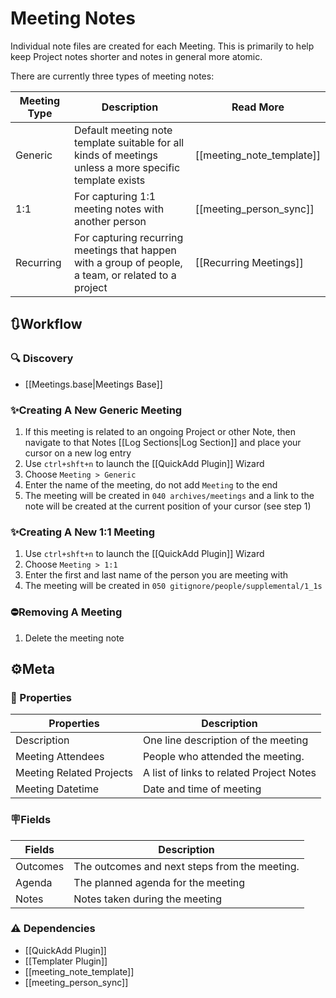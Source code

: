 # Meeting Notes

 Individual note files are created for each Meeting. This is primarily to help keep Project notes shorter and notes in general more atomic.

There are currently three types of meeting notes:

| Meeting Type | Description                                                                                             | Read More                 |
| ------------ | ------------------------------------------------------------------------------------------------------- | ------------------------- |
| Generic      | Default meeting note template suitable for all kinds of meetings unless a more specific template exists | [[meeting_note_template]] |
| 1:1          | For capturing 1:1 meeting notes with another person                                                     | [[meeting_person_sync]]   |
| Recurring    | For capturing recurring meetings that happen with a group of people, a team, or related to a project    | [[Recurring Meetings]]    |

## 🔃Workflow

### 🔍 Discovery

- [[Meetings.base|Meetings Base]]

### ✨Creating A New Generic Meeting

1. If this meeting is related to an ongoing Project or other Note, then navigate to that Notes [[Log Sections|Log Section]] and place your cursor on a new log entry
2. Use `ctrl+shft+n` to launch the [[QuickAdd Plugin]] Wizard
3. Choose `Meeting > Generic`
4. Enter the name of the meeting, do not add `Meeting` to the end
5. The meeting will be created in `040 archives/meetings` and a link to the note will be created at the current position of your cursor (see step 1)

### ✨Creating A New 1:1 Meeting

1. Use `ctrl+shft+n` to launch the [[QuickAdd Plugin]] Wizard
2. Choose `Meeting > 1:1`
3. Enter the first and last name of the person you are meeting with
4. The meeting will be created in `050 gitignore/people/supplemental/1_1s`

### ⛔Removing A Meeting

1. Delete the meeting note

## ⚙️Meta

### 🔩 Properties

| Properties               | Description                                   |
| ------------------------ | --------------------------------------------- |
| Description              | One line description of the meeting           |
| Meeting Attendees        | People who attended the meeting.              |
| Meeting Related Projects | A list of links to related Project Notes      |
| Meeting Datetime         | Date and time of meeting                      |

### 🪧Fields

| Fields   | Description                                   |
| -------- | --------------------------------------------- |
| Outcomes | The outcomes and next steps from the meeting. |
| Agenda   | The planned agenda for the meeting            |
| Notes    | Notes taken during the meeting                |

### ⚠️ Dependencies

- [[QuickAdd Plugin]]
- [[Templater Plugin]]
- [[meeting_note_template]]
- [[meeting_person_sync]]
